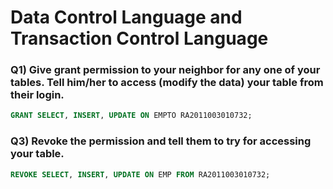 # Data Control Language and Transaction Control Language

### Q1) Give grant permission to your neighbor for any one of your tables. Tell him/her to access (modify the data) your table from their login.

``` sql
GRANT SELECT, INSERT, UPDATE ON EMPTO RA2011003010732;
```


### Q3) Revoke the permission and tell them to try for accessing your table.

``` sql
REVOKE SELECT, INSERT, UPDATE ON EMP FROM RA2011003010732;
```